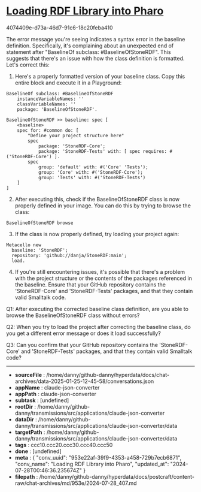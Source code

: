 # [Loading RDF Library into Pharo](https://claude.ai/chat/953e22af-39f9-4353-a458-729b7ecb6871)

4074409e-d73a-46d7-91c6-18c20feba410

 The error message you're seeing indicates a syntax error in the baseline definition. Specifically, it's complaining about an unexpected end of statement after "BaselineOf subclass: #BaselineOfStoneRDF". This suggests that there's an issue with how the class definition is formatted. Let's correct this:

1. Here's a properly formatted version of your baseline class. Copy this entire block and execute it in a Playground:

```smalltalk
BaselineOf subclass: #BaselineOfStoneRDF
	instanceVariableNames: ''
	classVariableNames: ''
	package: 'BaselineOfStoneRDF'.

BaselineOfStoneRDF >> baseline: spec [
	<baseline>
	spec for: #common do: [
		"Define your project structure here"
		spec 
			package: 'StoneRDF-Core';
			package: 'StoneRDF-Tests' with: [ spec requires: #('StoneRDF-Core') ].
		spec 
			group: 'default' with: #('Core' 'Tests');
			group: 'Core' with: #('StoneRDF-Core');
			group: 'Tests' with: #('StoneRDF-Tests')
	]
]
```

2. After executing this, check if the BaselineOfStoneRDF class is now properly defined in your image. You can do this by trying to browse the class:

```smalltalk
BaselineOfStoneRDF browse
```

3. If the class is now properly defined, try loading your project again:

```smalltalk
Metacello new
  baseline: 'StoneRDF';
  repository: 'github://danja/StoneRDF:main';
  load.
```

4. If you're still encountering issues, it's possible that there's a problem with the project structure or the contents of the packages referenced in the baseline. Ensure that your GitHub repository contains the 'StoneRDF-Core' and 'StoneRDF-Tests' packages, and that they contain valid Smalltalk code.

Q1: After executing the corrected baseline class definition, are you able to browse the BaselineOfStoneRDF class without errors?

Q2: When you try to load the project after correcting the baseline class, do you get a different error message or does it load successfully?

Q3: Can you confirm that your GitHub repository contains the 'StoneRDF-Core' and 'StoneRDF-Tests' packages, and that they contain valid Smalltalk code?

---

* **sourceFile** : /home/danny/github-danny/hyperdata/docs/chat-archives/data-2025-01-25-12-45-58/conversations.json
* **appName** : claude-json-converter
* **appPath** : claude-json-converter
* **subtask** : [undefined]
* **rootDir** : /home/danny/github-danny/transmissions/src/applications/claude-json-converter
* **dataDir** : /home/danny/github-danny/transmissions/src/applications/claude-json-converter/data
* **targetPath** : /home/danny/github-danny/transmissions/src/applications/claude-json-converter/data
* **tags** : ccc10.ccc20.ccc30.ccc40.ccc50
* **done** : [undefined]
* **meta** : {
  "conv_uuid": "953e22af-39f9-4353-a458-729b7ecb6871",
  "conv_name": "Loading RDF Library into Pharo",
  "updated_at": "2024-07-28T00:46:36.235674Z"
}
* **filepath** : /home/danny/github-danny/hyperdata/docs/postcraft/content-raw/chat-archives/md/953e/2024-07-28_407.md